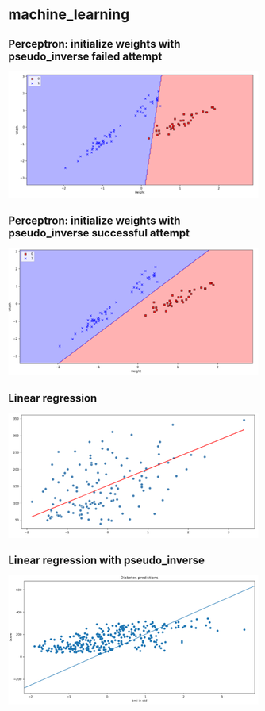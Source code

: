 # machine_learning

## Perceptron: initialize weights with pseudo_inverse failed attempt

![image1](images/perceptron_pseudo_fail.PNG)

## Perceptron: initialize weights with pseudo_inverse successful attempt

![image2](images/perceptron_pseudo.PNG)

## Linear regression

![image3](images/lr.PNG)

## Linear regression with pseudo_inverse

![image3](images/lr_pseudo.PNG)
